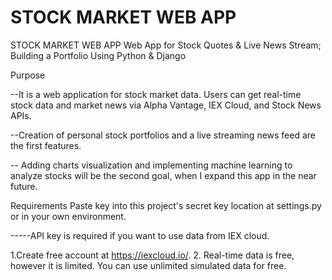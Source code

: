 # STOCK MARKET WEB APP
STOCK MARKET WEB APP Web App for Stock Quotes &amp; Live News Stream; Building a Portfolio Using Python &amp; Django


Purpose

--It is a web application for stock market data. Users can get real-time stock data and market news via Alpha Vantage, IEX Cloud, and Stock News APIs.

--Creation of personal stock portfolios and a live streaming news feed are the first features.


-- Adding charts visualization and implementing machine learning to analyze stocks will be the second goal, when I expand this app in the near future.




Requirements
Paste key into this project's secret key location at settings.py or in your own environment.


-----API key is required if you want to use data from IEX cloud.


   1.Create free account at https://iexcloud.io/.
  2. Real-time data is free, however it is limited. You can use unlimited simulated data for free.
